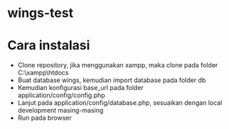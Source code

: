 # wings-test

# Cara instalasi
- Clone repository, jika menggunakan xampp, maka clone pada folder C:\xampp\htdocs
- Buat database wings, kemudian import database pada folder db
- Kemudian konfigurasi base_url pada folder application/config/config.php
- Lanjut pada application/config/database.php, sesuaikan dengan local development masing-masing
- Run pada browser






